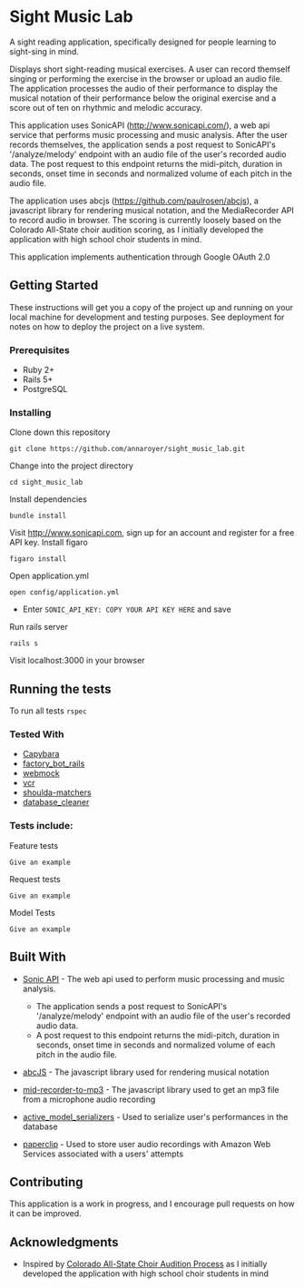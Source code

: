 # Sight Music Lab

A sight reading application, specifically designed for people learning to sight-sing in mind.

Displays short sight-reading musical exercises. A user can record themself singing or performing the exercise in the browser or upload an audio file. The application processes the audio of their performance to display the musical notation of their performance below the original exercise and a score out of ten on rhythmic and melodic accuracy.

This application uses SonicAPI (http://www.sonicapi.com/), a web api service that performs music processing and music analysis. After the user records themselves, the application sends a post request to SonicAPI's  '/analyze/melody' endpoint with an audio file of the user's recorded audio data.  The post request to this endpoint returns the midi-pitch, duration in seconds, onset time in seconds and normalized volume of each pitch in the audio file. 

The application uses abcjs (https://github.com/paulrosen/abcjs), a javascript library for rendering musical notation, and the MediaRecorder API to record audio in browser. The scoring is currently loosely based on the Colorado All-State choir audition scoring, as I initially developed the application with high school choir students in mind.

This application implements authentication through Google OAuth 2.0 

## Getting Started

These instructions will get you a copy of the project up and running on your local machine for development and testing purposes. See deployment for notes on how to deploy the project on a live system.

### Prerequisites

* Ruby 2+
* Rails 5+
* PostgreSQL

### Installing

Clone down this repository 
```
git clone https://github.com/annaroyer/sight_music_lab.git
```
Change into the project directory 
```
cd sight_music_lab
```
Install dependencies 
```
bundle install
```
Visit http://www.sonicapi.com, sign up for an account and register for a free API key.
Install figaro 
```
figaro install
```
Open application.yml 
```
open config/application.yml
```
* Enter ```SONIC_API_KEY: COPY YOUR API KEY HERE``` and save

Run rails server 
```
rails s
```
Visit localhost:3000 in your browser

## Running the tests

To run all tests ```rspec```

### Tested With
* [Capybara](https://github.com/teamcapybara/capybara)
* [factory_bot_rails](https://github.com/thoughtbot/factory_bot)
* [webmock](https://github.com/bblimke/webmock)
* [vcr](https://github.com/vcr/vcr)
* [shoulda-matchers](https://github.com/thoughtbot/shoulda-matchers)
* [database_cleaner](https://github.com/DatabaseCleaner/database_cleaner)

### Tests include: 

Feature tests

```
Give an example
```

Request tests
```
Give an example
```

Model Tests
```
Give an example
```

## Built With

* [Sonic API](http://www.sonicapi.com) - The web api used to perform music processing and music analysis.
   * The application sends a post request to SonicAPI's  '/analyze/melody' endpoint with an audio file of the user's recorded        audio data.
  * A post request to this endpoint returns the midi-pitch, duration in seconds, onset time in seconds and          normalized    volume of each pitch in the audio file.
  
* [abcJS](https://github.com/paulrosen/abcjs) - The javascript library used for rendering musical notation
* [mid-recorder-to-mp3](https://www.npmjs.com/package/mic-recorder-to-mp3) - The javascript library used to get an mp3 file                                                                                from a microphone audio recording
* [active_model_serializers](https://github.com/rails-api/active_model_serializers) - Used to serialize user's performances in                                                                                       the database
* [paperclip](https://github.com/thoughtbot/paperclip) - Used to store user audio recordings with Amazon Web Services                                                                  associated with a users' attempts

## Contributing

This application is a work in progress, and I encourage pull requests on how it can be improved. 

## Acknowledgments

* Inspired by [Colorado All-State Choir Audition Process](https://aschoir.com/auditions/) as I initially developed the application with high school choir students in mind

